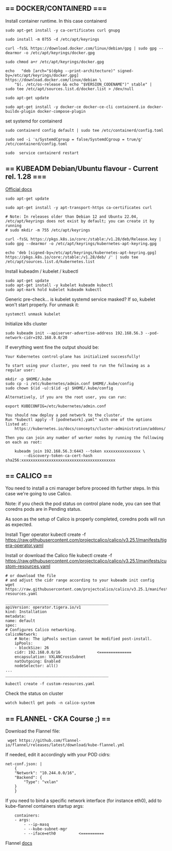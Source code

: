 
## == DOCKER/CONTAINERD ===

Install container runtime. In this case containerd

    sudo apt-get install -y ca-certificates curl gnupg

    sudo install -m 0755 -d /etc/apt/keyrings

    curl -fsSL https://download.docker.com/linux/debian/gpg | sudo gpg --dearmor -o /etc/apt/keyrings/docker.gpg

    sudo chmod a+r /etc/apt/keyrings/docker.gpg

    echo   "deb [arch="$(dpkg --print-architecture)" signed-by=/etc/apt/keyrings/docker.gpg] https://download.docker.com/linux/debian \
        "$(. /etc/os-release && echo "$VERSION_CODENAME")" stable" |   sudo tee /etc/apt/sources.list.d/docker.list > /dev/null
    
    sudo apt-get update
    
    sudo apt-get install -y docker-ce docker-ce-cli containerd.io docker-buildx-plugin docker-compose-plugin

set systemd for containerd

    sudo containerd config default | sudo tee /etc/containerd/config.toml
    
    sudo sed -i 's/SystemdCgroup = false/SystemdCgroup = true/g' /etc/containerd/config.toml
    
    sudo  service containerd restart


## == KUBEADM Debian/Ubuntu flavour - Current rel. 1.28 ===

[Official docs](https://kubernetes.io/docs/setup/production-environment/tools/kubeadm/install-kubeadm/)

    sudo apt-get update

    sudo apt-get install -y apt-transport-https ca-certificates curl

    # Note: In releases older than Debian 12 and Ubuntu 22.04, /etc/apt/keyrings does not exist by default; you can create it by running 
    # sudo mkdir -m 755 /etc/apt/keyrings

    curl -fsSL https://pkgs.k8s.io/core:/stable:/v1.28/deb/Release.key | sudo gpg --dearmor -o /etc/apt/keyrings/kubernetes-apt-keyring.gpg

    echo 'deb [signed-by=/etc/apt/keyrings/kubernetes-apt-keyring.gpg] https://pkgs.k8s.io/core:/stable:/v1.28/deb/ /' | sudo tee /etc/apt/sources.list.d/kubernetes.list

Install kubeadm / kubelet / kubectl

    sudo apt-get update
    sudo apt-get install -y kubelet kubeadm kubectl
    sudo apt-mark hold kubelet kubeadm kubectl

Generic pre-check... is kubelet systemd service masked? If so, kubelet won't start properly. For unmask it:

    systemctl unmask kubelet

Initialize k8s cluster

    sudo kubeadm init --apiserver-advertise-address 192.168.56.3 --pod-network-cidr=192.168.0.0/20

If everything went fine the output should be:

    Your Kubernetes control-plane has initialized successfully!

    To start using your cluster, you need to run the following as a regular user:

    mkdir -p $HOME/.kube
    sudo cp -i /etc/kubernetes/admin.conf $HOME/.kube/config
    sudo chown $(id -u):$(id -g) $HOME/.kube/config

    Alternatively, if you are the root user, you can run:

    export KUBECONFIG=/etc/kubernetes/admin.conf

    You should now deploy a pod network to the cluster.
    Run "kubectl apply -f [podnetwork].yaml" with one of the options listed at:
        https://kubernetes.io/docs/concepts/cluster-administration/addons/

    Then you can join any number of worker nodes by running the following on each as root:

        kubeadm join 192.168.56.3:6443 --token xxxxxxxxxxxxxxxx \
            --discovery-token-ca-cert-hash sha256:xxxxxxxxxxxxxxxxxxxxxxxxxxxxxxxxxxxxxxxxx

## == CALICO ==

You need to install a cni manager before proceed ith further steps. In this case we're going to use Calico.

Note: if you check the pod status on control plane node, you can see that coredns pods are in Pending status.

As soon as the setup of Calico is properly completed, coredns pods will run as expected.

Install Tiger operator
    kubectl create -f https://raw.githubusercontent.com/projectcalico/calico/v3.25.1/manifests/tigera-operator.yaml

Install or download the Calico file
    kubectl create -f https://raw.githubusercontent.com/projectcalico/calico/v3.25.1/manifests/custom-resources.yaml

    # or download the file 
    # and adjust the cidr range according to your kubeadm init config
    wget https://raw.githubusercontent.com/projectcalico/calico/v3.25.1/manifests/custom-resources.yaml

    _____________________________________________
    apiVersion: operator.tigera.io/v1
    kind: Installation
    metadata:
    name: default
    spec:
    # Configures Calico networking.
    calicoNetwork:
        # Note: The ipPools section cannot be modified post-install.
        ipPools:
        - blockSize: 26
        cidr: 192.168.0.0/16                <==============
        encapsulation: VXLANCrossSubnet
        natOutgoing: Enabled
        nodeSelector: all()
    ...
    _____________________________________________

    kubectl create -f custom-resources.yaml

Check the status on cluster

    watch kubectl get pods -n calico-system


## == FLANNEL - CKA Course ;) ==

Download the Flannel file:

     wget https://github.com/flannel-io/flannel/releases/latest/download/kube-flannel.yml

If needed, edit it accordingly with your POD cidrs:

    net-conf.json: |
        {
        "Network": "10.244.0.0/16",
        "Backend": {
            "Type": "vxlan"
        }
        }

If you need to bind a specific network interface (for instance eth0), add to kube-flannel containers startup args:

        containers:
        - args:
            - --ip-masq
            - --kube-subnet-mgr
            - --iface=eth0          <==========

Flannel [docs](https://github.com/flannel-io/flannel/blob/master/Documentation/troubleshooting.md#vagrant) 


